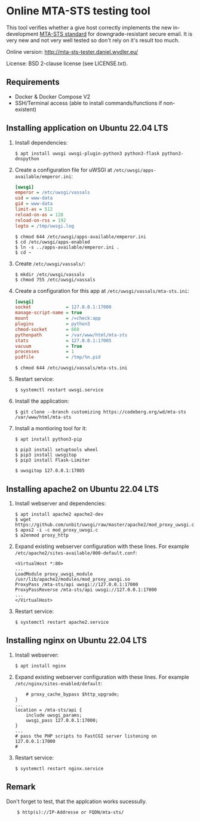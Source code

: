 # Online MTA-STS testing tool

This tool verifies whether a give host correctly implements the new in-development <a href="https://github.com/mrisher/smtp-sts">MTA-STS standard</a> for downgrade-resistant secure email. It is very new and not very well tested so don't rely on it's result too much.

Online version: http://mta-sts-tester.daniel.wydler.eu/

License: BSD 2-clause license (see LICENSE.txt).


## Requirements

* Docker & Docker Compose V2
* SSH/Terminal access (able to install commands/functions if non-existent)


## Installing application on Ubuntu 22.04 LTS

 1. Install dependencies:

        $ apt install uwsgi uwsgi-plugin-python3 python3-flask python3-dnspython

 2. Create a configuration file for uWSGI at `/etc/uwsgi/apps-available/emperor.ini`:

    ```ini
    [uwsgi]
	emperor = /etc/uwsgi/vassals
	uid = www-data
	gid = www-data
	limit-as = 512
	reload-on-as = 128
	reload-on-rss = 192
	logto = /tmp/uwsgi.log
    ```
        $ chmod 644 /etc/uwsgi/apps-available/emperor.ini
        $ cd /etc/uwsgi/apps-enabled
        $ ln -s ../apps-available/emperor.ini .
        $ cd ~
	
 3. Create `/etc/uwsgi/vassals/`:
 
        $ mkdir /etc/uwsgi/vassals
        $ chmod 755 /etc/uwsgi/vassals
	
 4. Create a configuration for this app at `/etc/uwsgi/vassals/mta-sts.ini`:

    ```ini
	[uwsgi]
	socket             = 127.0.0.1:17000
	manage-script-name = true
	mount              = /=check:app
	plugins            = python3
	chmod-socket       = 660
	pythonpath         = /var/www/html/mta-sts
	stats              = 127.0.0.1:17005
	vacuum             = True
	processes          = 1
	pidfile            = /tmp/%n.pid
    ```
        $ chmod 644 /etc/uwsgi/vassals/mta-sts.ini

 5. Restart service:
 
        $ systemctl restart uwsgi.service

 6. Install the application:
	
        $ git clone --branch customizing https://codeberg.org/wd/mta-sts /var/www/html/mta-sts
		

 7. Install a montioring tool for it:
	
        $ apt install python3-pip
		
        $ pip3 install setuptools wheel
        $ pip3 install uwsgitop
        $ pip3 install Flask-Limiter

        $ uwsgitop 127.0.0.1:17005

		
## Installing apache2 on Ubuntu 22.04 LTS

 1. Install webserver and dependencies:

        $ apt install apache2 apache2-dev
        $ wget https://github.com/unbit/uwsgi/raw/master/apache2/mod_proxy_uwsgi.c
        $ apxs2 -i -c mod_proxy_uwsgi.c
        $ a2enmod proxy_http

 2. Expand existing webserver configuration with these lines. For example `/etc/apache2/sites-available/000-default.conf`:

    ```apache2
	<VirtualHost *:80>
	...
    LoadModule proxy_uwsgi_module /usr/lib/apache2/modules/mod_proxy_uwsgi.so
	ProxyPass /mta-sts/api uwsgi://127.0.0.1:17000
	ProxyPassReverse /mta-sts/api uwsgi://127.0.0.1:17000
	...
	</VirtualHost>
    ```

 3. Restart service:
 
        $ systemctl restart apache2.service


## Installing nginx on Ubuntu 22.04 LTS

 1. Install webserver:

        $ apt install nginx

 2. Expand existing webserver configuration with these lines. For example `/etc/nginx/sites-enabled/default`:

    ```nginx
		# proxy_cache_bypass $http_upgrade;
	}
	...
	location = /mta-sts/api {
		include uwsgi_params;
		uwsgi_pass 127.0.0.1:17000;
	}
	...
	# pass the PHP scripts to FastCGI server listening on 127.0.0.1:17000
	#
    ```
 3. Restart service:
 
        $ systemctl restart nginx.service
		

## Remark
  Don't forget to test, that the applcation works sucessully.
        
		$ http(s)://IP-Addresse or FQDN/mta-sts/
